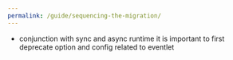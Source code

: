 ```yaml
---
permalink: /guide/sequencing-the-migration/
---
```


- conjunction with sync and async runtime it is important to first deprecate option and config related to eventlet